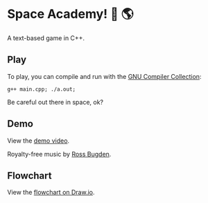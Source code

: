 # Space Academy! 🚀 🌎 

A text-based game in C++.

## Play

To play, you can compile and run with the [GNU Compiler Collection](https://gcc.gnu.org/):

```
g++ main.cpp; ./a.out; 
```

Be careful out there in space, ok?

## Demo

View the [demo video](https://drive.google.com/open?id=14a0Q4Lz7nAuMY27FlozwQ1inxpx7xwrf).

Royalty-free music by [Ross Bugden](https://www.youtube.com/channel/UCQKGLOK2FqmVgVwYferltKQ).

## Flowchart 

View the [flowchart on Draw.io](https://drive.google.com/file/d/1Wr5NatI6T6I1RdAbBxyoFlr4RiF80RLf/view?usp=sharing).
